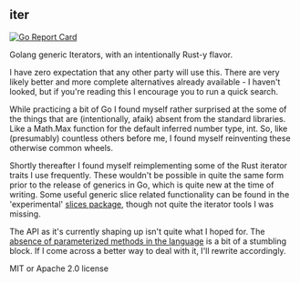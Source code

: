 ## iter

[![Go Report Card](https://goreportcard.com/badge/github.com/PartyLich/go/iter)](https://goreportcard.com/report/github.com/PartyLich/go/iter)

Golang generic Iterators, with an intentionally Rust-y flavor.

I have zero expectation that any other party will use this. There are very likely better and more
complete alternatives already available - I haven't looked, but if you're reading this I encourage
you to run a quick search.

While practicing a bit of Go I found myself rather surprised at the some of the things that are
(intentionally, afaik) absent from the standard libraries. Like a Math.Max function for the default
inferred number type, int. So, like (presumably) countless others before me, I found myself
reinventing these otherwise common wheels.

Shortly thereafter I found myself reimplementing some of the Rust iterator traits I use frequently.
These wouldn't be possible in quite the same form prior to the release of generics in Go, which is
quite new at the time of writing. Some useful generic slice related functionality can be found in
the 'experimental' [slices package](https://pkg.go.dev/golang.org/x/exp/slices), though not quite
the iterator tools I was missing.

The API as it's currently shaping up isn't quite what I hoped for. The [absence of parameterized
methods in the language](https://go.googlesource.com/proposal/+/refs/heads/master/design/43651-type-parameters.md#No-parameterized-methods) is a bit of a stumbling block. If I come across a better way to deal with
it, I'll rewrite accordingly.


MIT or Apache 2.0 license
